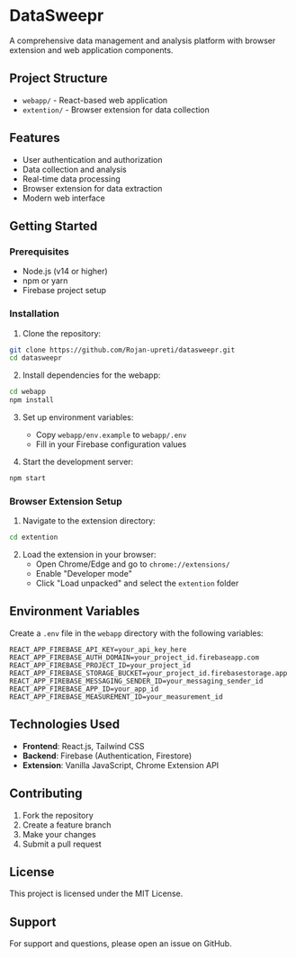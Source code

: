 # DataSweepr

A comprehensive data management and analysis platform with browser extension and web application components.

## Project Structure

- `webapp/` - React-based web application
- `extention/` - Browser extension for data collection

## Features

- User authentication and authorization
- Data collection and analysis
- Real-time data processing
- Browser extension for data extraction
- Modern web interface

## Getting Started

### Prerequisites

- Node.js (v14 or higher)
- npm or yarn
- Firebase project setup

### Installation

1. Clone the repository:
```bash
git clone https://github.com/Rojan-upreti/datasweepr.git
cd datasweepr
```

2. Install dependencies for the webapp:
```bash
cd webapp
npm install
```

3. Set up environment variables:
   - Copy `webapp/env.example` to `webapp/.env`
   - Fill in your Firebase configuration values

4. Start the development server:
```bash
npm start
```

### Browser Extension Setup

1. Navigate to the extension directory:
```bash
cd extention
```

2. Load the extension in your browser:
   - Open Chrome/Edge and go to `chrome://extensions/`
   - Enable "Developer mode"
   - Click "Load unpacked" and select the `extention` folder

## Environment Variables

Create a `.env` file in the `webapp` directory with the following variables:

```
REACT_APP_FIREBASE_API_KEY=your_api_key_here
REACT_APP_FIREBASE_AUTH_DOMAIN=your_project_id.firebaseapp.com
REACT_APP_FIREBASE_PROJECT_ID=your_project_id
REACT_APP_FIREBASE_STORAGE_BUCKET=your_project_id.firebasestorage.app
REACT_APP_FIREBASE_MESSAGING_SENDER_ID=your_messaging_sender_id
REACT_APP_FIREBASE_APP_ID=your_app_id
REACT_APP_FIREBASE_MEASUREMENT_ID=your_measurement_id
```

## Technologies Used

- **Frontend**: React.js, Tailwind CSS
- **Backend**: Firebase (Authentication, Firestore)
- **Extension**: Vanilla JavaScript, Chrome Extension API

## Contributing

1. Fork the repository
2. Create a feature branch
3. Make your changes
4. Submit a pull request

## License

This project is licensed under the MIT License.

## Support

For support and questions, please open an issue on GitHub.
